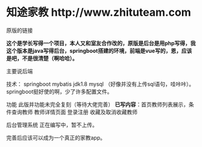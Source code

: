 <h1>知途家教 http://www.zhituteam.com</h1>

原版的链接

**这个是学长写得一个项目，本人又和室友合作改的，原版是后台是用php写得，我这个版本是java写得后台，springboot搭建的环境，前端是vue写的，恩，应该是吧，不是很清楚（啊哈哈）。**

主要说后端 

技术： springboot mybatis jdk1.8 mysql  （好像并没有上传sql语句，哇咔咔）。springboot挺好使的啊，少了许多配置文件。

功能 此版并功能未完全复刻（等待大佬完善） **已写内容**：首页教师列表展示，条件查询教师 教师详情页面  登录注册 收藏及取消收藏教师  

后台管理系统 正在编写中，暂不上传。

完善后应该可以成为一个真正的家教app。